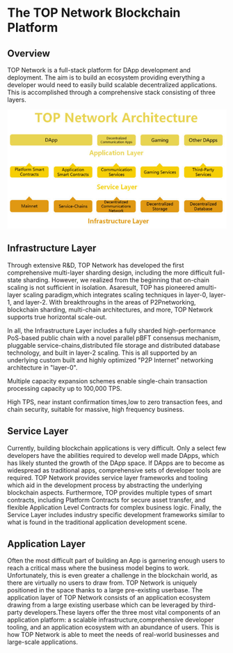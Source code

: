 # The TOP Network Blockchain Platform

## Overview

TOP Network is a full-stack platform for DApp development and deployment. The aim is to build an ecosystem providing everything a developer would need to easily build scalable decentralized applications. This is accomplished through a comprehensive stack consisting of three layers.

![TOPNetwork](TOPNetworkPlatform.assets/TOPNetwork.jpg)

## Infrastructure Layer

Through extensive R&D, TOP Network has developed the first comprehensive multi-layer sharding design, including the more difficult full-state sharding. However, we realized from the beginning that on-chain scaling is not sufficient in isolation. Asaresult, TOP has pioneered amulti-layer scaling paradigm,which integrates scaling techniques in layer-0, layer-1, and layer-2. With breakthroughs in the areas of P2Pnetworking, blockchain sharding, multi-chain architectures, and more, TOP Network supports true horizontal scale-out. 

In all, the Infrastructure Layer includes a fully sharded high-performance PoS-based public chain with a novel parallel pBFT consensus mechanism, pluggable service-chains,distributed file storage and distributed database technology, and built in layer-2 scaling. This is all supported by an underlying custom built and highly optimized "P2P Internet" networking architecture in "layer-0".

Multiple capacity expansion schemes enable single-chain transaction processing capacity up to 100,000 TPS.

High TPS, near instant confirmation times,low to zero transaction fees, and chain security, suitable for massive, high frequency business.

## Service Layer

Currently, building blockchain applications is very difficult. Only a select few developers have the abilities required to develop well made DApps, which has likely stunted the growth of the DApp space. If DApps are to become as widespread as traditional apps, comprehensive sets of developer tools are
required. TOP Network provides service layer frameworks and tooling which aid in the development process by abstracting the underlying blockchain aspects. Furthermore, TOP provides multiple types of smart contracts, including Platform Contracts for secure asset transfer, and flexible Application Level Contracts for complex business logic. Finally, the Service Layer includes industry specific development frameworks similar to what is found in the traditional application development scene.

## Application Layer

Often the most difficult part of building an App is garnering enough users to reach a critical mass where the business model begins to work. Unfortunately, this is even greater a challenge in the blockchain world, as there are virtually no users to draw from. TOP Network is uniquely positioned in the space thanks to a large pre-existing userbase. The application layer of TOP Network consists of an application ecosystem drawing from a large existing userbase which can be leveraged by third-party developers.These layers offer the three most vital components of an application platform: a scalable infrastructure,comprehensive developer tooling, and an application ecosystem with an abundance of users. This is how TOP Network is able to meet the needs of real-world businesses and large-scale applications.